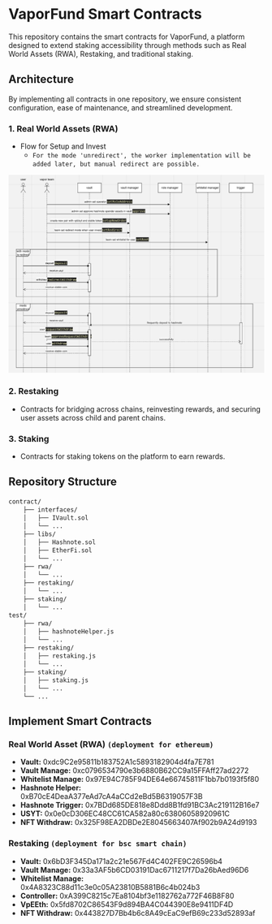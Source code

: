 # VaporFund Smart Contracts

This repository contains the smart contracts for VaporFund, a platform designed to extend staking accessibility through methods such as Real World Assets (RWA), Restaking, and traditional staking. 

## Architecture
By implementing all contracts in one repository, we ensure consistent configuration, ease of maintenance, and streamlined development.

### 1. Real World Assets (RWA)
- Flow for Setup and Invest
    - `For the mode 'unredirect', the worker implementation will be added later, but manual redirect are possible.`

![RWA Flow](doc-assets/rwa-deposit-flow.png)


### 2. Restaking
- Contracts for bridging across chains, reinvesting rewards, and securing user assets across child and parent chains.

### 3. Staking
- Contracts for staking tokens on the platform to earn rewards.

## Repository Structure

```plaintext
contract/
    ├── interfaces/
    │   ├── IVault.sol
    │   └── ...
    ├── libs/
    │   ├── Hashnote.sol
    │   ├── EtherFi.sol
    │   └── ...
    ├── rwa/
    │   └── ...
    ├── restaking/
    │   └── ...
    ├── staking/
    │   └── ...
test/
    ├── rwa/
    │   ├── hashnoteHelper.js
    │   └── ...
    ├── restaking/
    │   ├── restaking.js
    │   └── ...
    ├── staking/
    │   ├── staking.js
    │   └── ...
    └── ...
```

## Implement Smart Contracts
### Real World Asset (RWA) `(deployment for ethereum)`
- **Vault:** 0xdc9C2e95811b183752A1c5893182904d4fa7E781
- **Vault Manage:** 0xc0796534790e3b6880B62CC9a15FFAff27ad2272
- **Whitelist Manage:** 0x97E94C785F94DE64e66745811F1bb7b0193f5f80
- **Hashnote Helper:** 0xB70cE4DeaA377eAd7cA4aCCd2eBd5B6319057F3B
- **Hashnote Trigger:** 0x7BDd685DE818e8Ddd8B1fd91BC3Ac219112B16e7
- **USYT:** 0x0e0cD306EC48CC61CA582a80c63806058920961C
- **NFT Withdraw:** 0x325F98EA2DBDe2E8045663407Af902b9A24d9193
### Restaking `(deployment for bsc smart chain)`
- **Vault:** 0x6bD3F345Da171a2c21e567Fd4C402FE9C26596b4
- **Vault Manage:** 0x33a3AF5b6CD03191Dac6711217f7Da26bAed96D6
- **Whitelist Manage:** 0x4A8323C88d11c3e0c05A23810B5881B6c4b024b3
- **Controller:** 0xA399C8215c7Ea8104bf3e1182762a772F46B8F80
- **VpEEth:** 0x5fd8702C86543F9d894BA4C044390E8e9411DF4D
- **NFT Withdraw:** 0x443827D7Bb4b6c8A49cEaC9efB69c233d52893af
